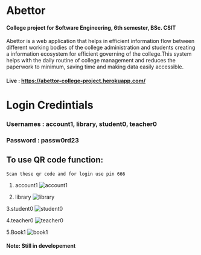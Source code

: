 # Abettor
#### College project for Software Engineering, 6th semester, BSc. CSIT
 Abettor is a web application that helps in efficient information flow between different working bodies of the college administration and students creating a information ecosystem for efficient governing of the college.This system helps with the daily routine of college management and reduces the paperwork to minimum, saving time and making data easily accessible.

#### Live : https://abettor-college-project.herokuapp.com/

# Login Credintials 
### Usernames : account1, library, student0, teacher0
### Password  : passw0rd23

## To use QR code function:
```
Scan these qr code and for login use pin 666
```
1. account1 
![account1](https://github.com/lurayy/Abettor/blob/master/account1.jpg)

2. library
![library](https://github.com/lurayy/Abettor/blob/master/library.jpg)

3.student0
![student0](https://github.com/lurayy/Abettor/blob/master/student0.jpg)

4.teacher0
![teacher0](https://github.com/lurayy/Abettor/blob/master/teacher0.jpg)

5.Book1
![book1](https://github.com/lurayy/Abettor/blob/master/book1.jpg)

#### Note: Still in developement
